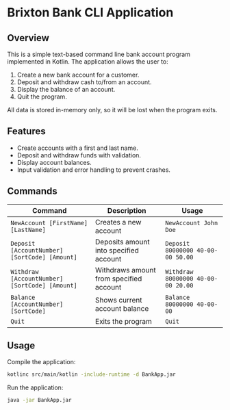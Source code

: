 # Brixton Bank CLI Application

## Overview
This is a simple text-based command line bank account program implemented in Kotlin. The application allows the user to:

1. Create a new bank account for a customer.
2. Deposit and withdraw cash to/from an account.
3. Display the balance of an account.
4. Quit the program.

All data is stored in-memory only, so it will be lost when the program exits.

## Features
- Create accounts with a first and last name.
- Deposit and withdraw funds with validation.
- Display account balances.
- Input validation and error handling to prevent crashes.

## Commands
| Command                         | Description                                | Usage                              |
|--------------------------------|--------------------------------------------|-----------------------------------|
| `NewAccount [FirstName] [LastName]` | Creates a new account                       | `NewAccount John Doe`              |
| `Deposit [AccountNumber] [SortCode] [Amount]` | Deposits amount into specified account    | `Deposit 80000000 40-00-00 50.00` |
| `Withdraw [AccountNumber] [SortCode] [Amount]` | Withdraws amount from specified account   | `Withdraw 80000000 40-00-00 20.00`|
| `Balance [AccountNumber] [SortCode]` | Shows current account balance               | `Balance 80000000 40-00-00`        |
| `Quit`                          | Exits the program                          | `Quit`                            |

## Usage

Compile the application:

```bash
kotlinc src/main/kotlin -include-runtime -d BankApp.jar
```


Run the application:

```bash
java -jar BankApp.jar 
```
